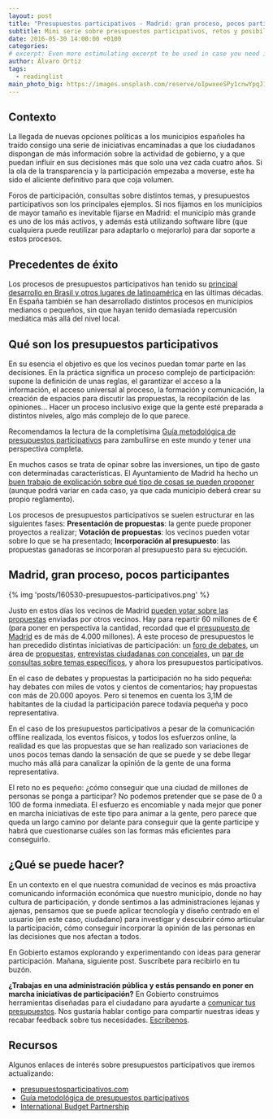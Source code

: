 ```yaml
---
layout: post
title: "Presupuestos participativos - Madrid: gran proceso, pocos participantes ¿Qué más se puede hacer? (1 de 3)"
subtitle: Mini serie sobre presupuestos participativos, retos y posibilidades para articular la participación
date: 2016-05-30 14:00:00 +0100
categories: 
# excerpt: Even more estimulating excerpt to be used in case you need it. 
author: Álvaro Ortiz
tags:
  - readinglist
main_photo_big: https://images.unsplash.com/reserve/oIpwxeeSPy1cnwYpqJ1w_Dufer%20Collateral%20test.jpg?crop=entropy&fit=crop&fm=jpg&h=900&ixjsv=2.1.0&ixlib=rb-0.3.5&q=80&w=1600
---
```


## Contexto 

La llegada de nuevas opciones políticas a los municipios españoles ha traído consigo una serie de iniciativas encaminadas a que los ciudadanos dispongan de más información sobre la actividad de gobierno, y a que puedan influir en sus decisiones más que solo una vez cada cuatro años. Si la ola de la transparencia y la participación empezaba a moverse, este ha sido el aliciente definitivo para que coja volumen. 

Foros de participación, consultas sobre distintos temas, y presupuestos participativos son los principales ejemplos. Si nos fijamos en los municipios de mayor tamaño es inevitable fijarse en Madrid: el municipio más grande es uno de los más activos, y además está utilizando software libre (que cualquiera puede reutilizar para adaptarlo o mejorarlo) para dar soporte a estos procesos.

## Precedentes de éxito

Los procesos de presupuestos participativos han tenido su [principal desarrollo en Brasil y otros lugares de latinoamérica](https://es.wikipedia.org/wiki/Presupuesto_participativo#Presupuestos_Participativos_en_Porto_Alegre) en las últimas décadas. En España también se han desarrollado distintos procesos en municipios medianos o pequeños, sin que hayan tenido demasiada repercusión mediática más allá del nivel local. 


## Qué son los presupuestos participativos

En su esencia el objetivo es que los vecinos puedan tomar parte en las decisiones. En la práctica significa un proceso complejo de participación: supone la definición de unas reglas, el garantizar el acceso a la información, el acceso universal al proceso, la formación y comunicación, la creación de espacios para discutir las propuestas, la recopilación de las opiniones... Hacer un proceso inclusivo exige que la gente esté preparada a distintos niveles, algo más complejo de lo que parece. 

Recomendamos la lectura de la completísima [Guía metodológica de presupuestos participativos](http://www.presupuestosparticipativos.com/Gu%C3%ADa-metodol%C3%B3gica-de-presupuestos-partic/_C3VTDDatmVEmYYYsYdvRIsil_ngZxyrxbR-Co1vM8dPZXii7nhO1eoDdtJ5vvY_Q) para zambullirse en este mundo y tener una perspectiva completa.

En muchos casos se trata de opinar sobre las inversiones, un tipo de gasto con determinadas características. El Ayuntamiento de Madrid ha hecho un [buen trabajo de explicación sobre qué tipo de cosas se pueden proponer](https://decide.madrid.es/participatory_budget_info#21) (aunque podrá variar en cada caso, ya que cada municipio deberá crear su propio reglamento).

Los procesos de presupuestos participativos se suelen estructurar en las siguientes fases: **Presentación de propuestas**: la gente puede proponer proyectos a realizar; **Votación de propuestas**: los vecinos pueden votar sobre lo que se ha presentado; **Incorporación al presupuesto**: las propuestas ganadoras se incorporan al presupuesto para su ejecución.


## Madrid, gran proceso, pocos participantes

{% img 'posts/160530-presupuestos-participativos.png' %}

Justo en estos días los vecinos de Madrid [pueden votar sobre las propuestas](https://decide.madrid.es/participatory_budget) enviadas por otros vecinos. Hay para repartir 60 millones de € (para poner en perspectiva la cantidad, recordad que el [presupuesto de Madrid](https://presupuestos.gobierto.es/places/madrid/2015) es de más de 4.000 millones). A este proceso de presupuestos le han precedido distintas iniciativas de participación: un [foro de debates](https://decide.madrid.es/debates), un área de [propuestas](https://decide.madrid.es/proposals), [entrevistas ciudadanas con concejales](https://decide.madrid.es/debates?order=created_at&page=1&search=%23T%C3%BAPreguntas&utf8=%E2%9C%93), un [par de consultas sobre temas específicos](), y ahora los presupuestos participativos.

En el caso de debates y propuestas la participación no ha sido pequeña: hay debates con miles de votos y cientos de comentarios; hay propuestas con más de 20.000 apoyos. Pero si tenemos en cuenta los 3,1M de habitantes de la ciudad la participación parece todavía pequeña y poco representativa. 

En el caso de los presupuestos participativos a pesar de la comunicación offline realizada, los eventos físicos, y todos los esfuerzos online, la realidad es que las propuestas que se han realizado son variaciones de unos pocos temas dando la sensación de que se puede y se debe llegar mucho más allá para canalizar la opinión de la gente de una forma representativa.

El reto no es pequeño: ¿cómo conseguir que una ciudad de millones de personas se ponga a participar? No podemos pretender que se pase de 0 a 100 de forma inmediata. El esfuerzo es encomiable y nada mejor que poner en marcha iniciativas de este tipo para animar a la gente, pero parece que queda un largo camino por delante para conseguir que la gente participe y habrá que cuestionarse cuáles son las formas más eficientes para conseguirlo.


## ¿Qué se puede hacer?

En un contexto en el que nuestra comunidad de vecinos es más proactiva comunicando información económica que nuestro municipio, donde no hay cultura de participación, y donde sentimos a las administraciones lejanas y ajenas, pensamos que se puede aplicar tecnología y diseño centrado en el usuario (en este caso, ciudadano) para investigar y descubrir cómo articular la participación, cómo conseguir incorporar la opinión de las personas en las decisiones que nos afectan a todos.

En Gobierto estamos explorando y experimentando con ideas para generar participación. Mañana, siguiente post. Suscríbete para recibirlo en tu buzón.

**¿Trabajas en una administración pública y estás pensando en poner en marcha iniciativas de participación?** En Gobierto construimos herramientas diseñadas para el ciudadano para ayudarte a [comunicar tus presupuestos](/visualizacion_presupuestos_municipales). Nos gustaría hablar contigo para compartir nuestras ideas y recabar feedback sobre tus necesidades. [Escríbenos](mailto:abre@gobierto.es).



## Recursos

Algunos enlaces de interés sobre presupuestos participativos que iremos actualizando: 

- [presupuestosparticipativos.com](http://presupuestosparticipativos.com)
- [Guía metodológica de presupuestos participativos](http://www.presupuestosparticipativos.com/Gu%C3%ADa-metodol%C3%B3gica-de-presupuestos-partic/_C3VTDDatmVEmYYYsYdvRIsil_ngZxyrxbR-Co1vM8dPZXii7nhO1eoDdtJ5vvY_Q)
- [International Budget Partnership](http://www.internationalbudget.org/)
